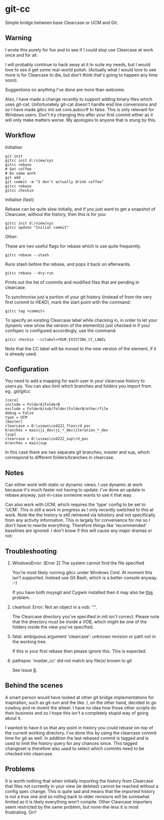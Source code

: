 # git-cc

Simple bridge between base Clearcase or UCM and Git.

## Warning

I wrote this purely for fun and to see if I could stop use Clearcase at work
once and for all.

I will probably continue to hack away at it to suite my needs, but I would
love to see it get some real-world polish. (Actually what I would love to see
more is for Clearcase to die, but don't think that's going to happen any time
soon).

Suggestions on anything I've done are more than welcome.

Also, I have made a change recently to support adding binary files which uses
git-cat. Unfortunately git-cat doesn't handle end line conversions and so I
have made gitcc init set core.autocrlf to false. This is only relevant for
Windows users. Don't try changing this after your first commit either as it
will only make matters worse. My apologies to anyone that is stung by this.

## Workflow

Initialise:

    git init
    gitcc init d:/view/xyz
    gitcc rebase
    # Get coffee
    # Do some work
    git add .
    git commit -m "I don't actually drink coffee"
    gitcc rebase
    gitcc checkin

Initialise (fast):

Rebase can be quite slow initially, and if you just want to get a snapshot of
Clearcase, without the history, then this is for you:

    gitcc init d:/view/xyz
    gitcc update "Initial commit"

Other:

These are two useful flags for rebase which is use quite frequently.

    gitcc rebase --stash

Runs stash before the rebase, and pops it back on afterwards.

    gitcc rebase --dry-run

Prints out the list of commits and modified files that are pending in clearcase.

To synchronise just a portion of your git history (instead of from the
very first commit to HEAD), mark the start point with the command:

    gitcc tag <commit>

To specify an existing Clearcase label while checking in, in order to let your
dynamic view show the version of the element(s) just checked in if your
confspec is configured accordingly, use the command:

    gitcc checkin --cclabel=YOUR_EXISTING_CC_LABEL

Note that the CC label will be moved to the new version of the element, if it is already used.

## Configuration

You need to add a mapping for each user in your clearcase history to users.py.
You can also limit which branches and folders you import from.
eg. .git/gitcc

    [core]
    include = FolderA|FolderB
    exclude = FolderA/sub/folder|FolderB/other/file
    debug = False
    type = UCM
    [master]
    clearcase = D:\views\co4222_flex\rd_poc
    branches = main|ji_dev|ji_*_dev|iteration_*_dev
    [sup]
    clearcase = D:\views\co4222_sup\rd_poc
    branches = main|sup

In this case there are two separate git branches, master and sup, which
correspond to different folders/branches in clearcase.

## Notes

Can either work with static or dynamic views. I use dynamic at work because
it's much faster not having to update. I've done an update in rebase anyway,
just-in-case someone wants to use it that way.

Can also work with UCM, which requires the 'type' config to be set to 'UCM'.
This is still a work in progress as I only recently switched to this at work.
Note the the history is still retrieved via lshistory and not specifically from
any activity information. This is largely for convenience for me so I don't have
to rewrite everything. Therefore things like 'recommended' baselines are ignored.
I don't know if this will cause any major dramas or not.

## Troubleshooting

1. WindowsError: [Error 2] The system cannot find the file specified

    You're most likely running gitcc under Windows Cmd. At moment this isn't
    supported. Instead use Git Bash, which is a better console anyway. :-)

    If you have both msysgit and Cygwin installed then it may also be
    [this](https://github.com/charleso/git-cc/issues/10) problem.

2. cleartool: Error: Not an object in a vob: ".".

    The Clearcase directory you've specified in init isn't correct. Please note
    that the directory must be inside a VOB, which might be one of the folders
    inside the view you've specified.

3. fatal: ambiguous argument 'clearcase': unknown revision or path not in the working tree.

    If this is your first rebase then please ignore this. This is expected.

4. pathspec 'master_cc' did not match any file(s) known to git

    See Issue [8](https://github.com/charleso/git-cc/issues/8).

## Behind the scenes

A smart person would have looked at other git bridge implementations for
inspiration, such as git-svn and the like. I, on the other hand, decided to go
cowboy and re-invent the wheel. I have no idea how those other scripts do their
business and so I hope this isn't a completely stupid way of going about it.

I wanted to have it so that any point in history you could rebase on-top of the
current working directory. I've done this by using the clearcase commit time
for git as well. In addition the last rebased commit is tagged and is used
to limit the history query for any chances since. This tagged changeset is
therefore also used to select which commits need to be checked into clearcase.

## Problems

It is worth nothing that when initially importing the history from Clearcase
that files not currently in your view (ie deleted) cannot be reached without
a config spec change. This is quite sad and means that the imported history is
not a true one and so rolling back to older revisions will be somewhat limited
as it is likely everything won't compile. Other Clearcase importers seem
restricted by the same problem, but none-the-less it is most frustrating. Grr!
